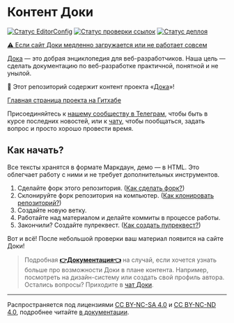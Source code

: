 # Контент Доки

[![Статус EditorConfig](https://github.com/doka-guide/content/workflows/EditorConfig/badge.svg)](https://github.com/doka-guide/content/actions?query=workflow%3AEditorConfig)
[![Статус проверки ссылок](https://github.com/doka-guide/content/actions/workflows/link-checker-all.yml/badge.svg)](https://github.com/doka-guide/content/actions/workflows/link-checker-all.yml)
[![Статус деплоя](https://github.com/doka-guide/content/workflows/Product%20Deploy/badge.svg)](https://github.com/doka-guide/content/actions?query=workflow%3AProduct%20Deploy)

[⚠️ Если сайт Доки медленно загружается или не работает совсем](docs/load-fix.md)

[Дока](https://doka.guide/) — это добрая энциклопедия для веб-разработчиков. Наша цель — сделать документацию по веб-разработке практичной, понятной и не унылой.

📘 Этот репозиторий содержит контент проекта «[Дока](https://doka.guide/)»!

[Главная страница проекта на Гитхабе](https://github.com/doka-guide)

Присоединяйтесь к [нашему сообществу в Телеграм](https://t.me/doka_guide), чтобы быть в курсе последних новостей, или к [чату](https://t.me/+qYFPI2mExuQxZTFi), чтобы пообщаться, задать вопрос и просто хорошо провести время.

## Как начать?

Все тексты хранятся в формате Маркдаун, демо — в HTML. Это облегчает работу с ними и не требует дополнительных инструментов.

1. Сделайте форк этого репозитория. ([Как сделать форк?](https://doka.guide/recipes/github-new-fork/))
1. Склонируйте форк репозитория на компьютер. ([Как клонировать репозиторий?](https://doka.guide/recipes/github-clone-repo/))
1. Создайте новую ветку.
1. Работайте над материалом и делайте коммиты в процессе работы.
1. Закончили? Создайте пулреквест. ([Как создать пулреквест?](https://doka.guide/recipes/github-new-pull-request/))

Вот и всё! После небольшой проверки ваш материал появится на сайте Доки!


> Подробная [**👉Документация👈**](docs/README.md) на случай, если хочется узнать больше про возможности Доки в плане контента. Например, посмотреть на дизайн-систему или создать свой профиль автора.
Остались вопросы? Приходите в [чат Доки](https://t.me/+qYFPI2mExuQxZTFi).

---

Распространяется под лицензиями [CC BY-NC-SA 4.0](LICENSE-SA.md) и [CC BY-NC-ND 4.0](LICENSE-ND.md), подробнее читайте [в документации](docs/license.md).
